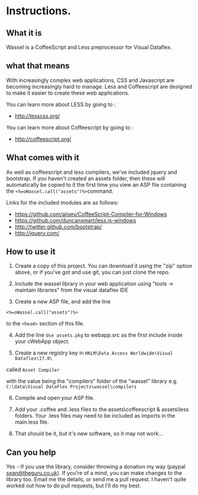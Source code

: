 Instructions. 
==============

What it is
----------
Wassel is a CoffeeScript and Less preprocessor for Visual Dataflex. 

what that means
----------
With increasingly complex web applications, CSS and Javascript are becoming increasingly hard to manage. Less and Coffeescript are designed to make it easier to create these web applications. 

You can learn more about LESS by going to : 
- http://lesscss.org/

You can learn more about Coffeescript by going to : 
- http://coffeescript.org/


What comes with it
----------
As well as coffeescript and less compilers, we've included jquery and bootstrap. If you haven't created an assets folder, then these will automatically be copied to it the first time you view an ASP file containing the `<%=oWassel.call("assets")%>`command. 

Links for the included modules are as follows: 

-  https://github.com/alisey/CoffeeScript-Compiler-for-Windows
-  https://github.com/duncansmart/less.js-windows
-  http://twitter.github.com/bootstrap/
-  http://jquery.com/

How to use it
----------
1) Create a copy of this project. You can download it using the "zip" option above, or if you've got and use git, you can just clone the repo. 

2) Include the wassel library in your web application using "tools -> maintain libraries" from the visual dataflex IDE

3) Create a new ASP file, and add the line 

`
<%=oWassel.call("assets")%>
`

to the `<head>` section of this file. 

4) Add the line `Use assets.pkg` to webapp.src as the first include inside your cWebApp object.

5) Create a new registry key in 
  `HKLM\Data Access Worldwide\Visual Dataflex\17.0\`

called
  `Asset Compiler`

with the value being the "compilers" folder of the "wassel" library 
  e.g. `C:\data\Visual DataFlex Projects\wassel\compilers`


6) Compile and open your ASP file. 

7) Add your .coffee and .less files to the assets\coffeescript & assets\less folders. Your .less files may need to be included as imports in the main.less file. 

8) That should be it, but it's new software, so it may not work...


Can you help
----------
Yes - If you use the library, consider throwing a donation my way (paypal sean@theguru.co.uk). If you're of a mind, you can make changes to the library too. Email me the details, or send me a pull request. I haven't quite worked out how to do pull requests, but I'll do my best. 

